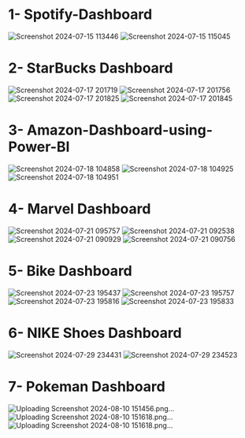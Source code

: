 # 1- Spotify-Dashboard
![Screenshot 2024-07-15 113446](https://github.com/user-attachments/assets/9314909e-a0fd-4c92-9dc5-822a0ccf35ed)
![Screenshot 2024-07-15 115045](https://github.com/user-attachments/assets/bf246989-a54e-4021-a33d-5b893ba55d71) 

# 2- StarBucks Dashboard
![Screenshot 2024-07-17 201719](https://github.com/user-attachments/assets/da362f05-916a-4fa7-8a5b-2af77e355a0d)
![Screenshot 2024-07-17 201756](https://github.com/user-attachments/assets/73bcac0c-b9fd-4980-8648-32b23fe0ea50)
![Screenshot 2024-07-17 201825](https://github.com/user-attachments/assets/d3a0d3a1-6103-47c1-9600-b3132339b7fd)
![Screenshot 2024-07-17 201845](https://github.com/user-attachments/assets/ea869e88-80e0-4f30-b5f0-ea8f95b15b05)

# 3- Amazon-Dashboard-using-Power-BI
![Screenshot 2024-07-18 104858](https://github.com/user-attachments/assets/7a3d5580-9ac7-45e9-a20d-b3865db31237)
![Screenshot 2024-07-18 104925](https://github.com/user-attachments/assets/6878ad0f-82a5-4b5b-929c-dc80c94d9379)
![Screenshot 2024-07-18 104951](https://github.com/user-attachments/assets/950aa85c-8102-404e-a8ba-c2f5900c25ab)

# 4- Marvel Dashboard
![Screenshot 2024-07-21 095757](https://github.com/user-attachments/assets/69a1c45a-e561-459c-aa0a-7f02e47af8d5)
![Screenshot 2024-07-21 092538](https://github.com/user-attachments/assets/1df1eac0-b10b-4cd6-b758-bc34870d164a)
![Screenshot 2024-07-21 090929](https://github.com/user-attachments/assets/6dcd9445-c746-49f6-808e-9d8684bdf54e)
![Screenshot 2024-07-21 090756](https://github.com/user-attachments/assets/4b5091bf-a61e-4822-be1e-dc4262ef3f26)

# 5- Bike Dashboard
![Screenshot 2024-07-23 195437](https://github.com/user-attachments/assets/504a44fb-fae6-432e-bd23-1785ce588980)
![Screenshot 2024-07-23 195757](https://github.com/user-attachments/assets/ead3e053-64b0-413c-b2aa-b305e265530e)
![Screenshot 2024-07-23 195816](https://github.com/user-attachments/assets/263d6555-9594-4b63-88c8-fb800afb2246)
![Screenshot 2024-07-23 195833](https://github.com/user-attachments/assets/15ba409b-982c-4280-b2b6-93b941291ead)

# 6- NIKE Shoes Dashboard
![Screenshot 2024-07-29 234431](https://github.com/user-attachments/assets/61fb6e51-fe76-457f-b313-c2c3524db52b)
![Screenshot 2024-07-29 234523](https://github.com/user-attachments/assets/96015526-b8d1-44df-89d9-6eb6a5331372)

# 7- Pokeman Dashboard 
![Uploading Screenshot 2024-08-10 151456.png…]()
![Uploading Screenshot 2024-08-10 151618.png…]()
![Uploading Screenshot 2024-08-10 151618.png…]()
